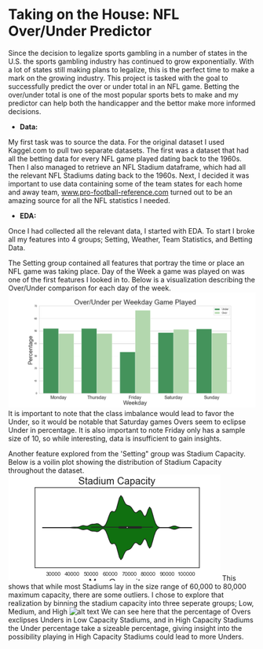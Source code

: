 # Taking on the House: NFL Over/Under Predictor

Since the decision to legalize sports gambling in a number of states in the U.S. the sports gambling industry has continued to grow exponentially. With a lot of states still making plans to legalize, this is the perfect time to make a mark on the growing industry. This project is tasked with the goal to successfully predict the over or under total in an NFL game. Betting the over/under total is one of the most popular sports bets to make and my predictor can help both the handicapper and the bettor make more informed decisions. 

  
- **Data:** 

My first task was to source the data. For the original dataset I used Kaggel.com to pull two separate datasets. The first was a dataset that had all the betting data for every NFL game played dating back to the 1960s. Then I also managed to retrieve an NFL Stadium dataframe, which had all the relevant NFL Stadiums dating back to the 1960s. 
Next, I decided it was important to use data containing some of the team states for each home and away team, www.pro-football-reference.com turned out to be an amazing source for all the NFL statistics I needed.

- **EDA:** 

Once I had collected all the relevant data, I started with EDA. To start I broke all my features into 4 groups; Setting, Weather, Team Statistics, and Betting Data.

The Setting group contained all features that portray the time or place an NFL game was taking place. Day of the Week a game was played on was one of the first features I looked in to. Below is a visualization describing the Over/Under comparison for each day of the week. 
![alt text](visualizations/weekday_bar.png)
It is important to note that the class imbalance would lead to favor the Under, so it would be notable that Saturday games Overs seem to eclipse Under in percentage. It is also important to note Friday only has a sample size of 10, so while interesting, data is insufficient to gain insights. 

Another feature explored from the 'Setting" group was Stadium Capacity. Below is a voilin plot showing the distribution of Stadium Capacity throughout the dataset.
![alt text](visualizations/capacity_violin.png)
This shows that while most Stadiums lay in the size range of 60,000 to 80,000 maximum capacity, there are some outliers. I chose to explore that realization by binning the stadium capacity into three seperate groups; Low, Medium, and High
![alt text](visualizations/stadium_bar.png.png)
We can see here that the percentage of Overs exclipses Unders in Low Capacity Stadiums, and in High Capacity Stadiums the Under percentage take a sizeable percentage, giving insight into the possibility playing in High Capacity Stadiums could lead to more Unders.





